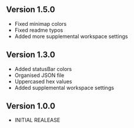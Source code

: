 ## Version 1.5.0
* Fixed minimap colors
* Fixed readme typos
* Added more supplemental workspace settings

## Version 1.3.0
* Added statusBar colors
* Organised JSON file
* Uppercased hex values
* Added supplemental workspace settings

## Version 1.0.0
* INITIAL REALEASE
